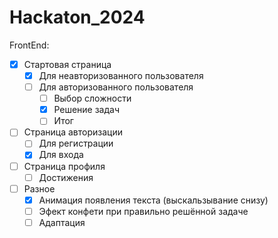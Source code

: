 # Hackaton_2024

FrontEnd:
- [x] Стартовая страница
  - [x] Для неавторизованного пользователя
  - [ ] Для авторизованного пользователя
    - [ ] Выбор сложности
    - [x] Решение задач
    - [ ] Итог 
- [ ] Страница авторизации
  - [ ] Для регистрации
  - [x] Для входа
- [ ] Страница профиля
  - [ ] Достижения
- [ ] Разное
  - [x] Анимация появления текста (выскальзывание снизу)
  - [ ] Эфект конфети при правильно решённой задаче
  - [ ] Адаптация
